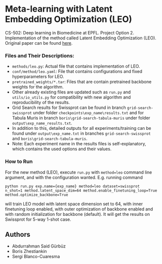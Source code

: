 # Meta-learning with Latent Embedding Optimization (LEO)
CS-502: Deep learning in Biomedicine at EPFL. Project Option 2.
Implementation of the method called Latent Embedding Optimization (LEO). Original paper can be found [here](https://arxiv.org/abs/1807.05960).

### Files and Their Descriptions:
- `methods/leo.py`: Actual file that contains implementation of LEO. 
- `conf/method/leo.yaml`: File that contains configurations and fixed hyperparameters for LEO.
- `pretrained_weights/*.tar`: Files that are contain pretrained backbone weights for the algorithm.
- Other already existing files are updated such as `run.py` and `utils/io_utils.py` for compatibility with new algorithm and reproducibility of the results.
- Grid Search results for Swissprot can be found in branch `grid-search-swissprot` under folder `checkpoints\exp_name\results.txt` and for Tabula Muris in branch `boris\grid-search-tabula-muris` under folder `output\exp_name_results.txt`.
- In addition to this, detailed outputs for all experiments/training can be found under `output\exp_name.txt` in branches `grid-search-swissprot` and `boris\grid-search-tabula-muris`.
- Note: Each experiment name in the results files is self-explanatory, which contains the used options and their values.

### How to Run
For the new method (LEO), execute  `run.py` with `method=leo` command line argument, and with the configuration wanted.
E.g. running command

`python run.py exp.name={exp_name} method=leo dataset=swissprot n_shot=1 method.latent_space_dim=64 method.enable_finetuning_loop=True method.optimize_backbone=True`

will train LEO model with latent space dimension set to 64, with inner finetuning loop enabled, with outer optimization of backbone enabled and with random initialization for backbone (default). It will get the results on Swissprot for 5-way 1-shot case. 

## Authors
- Abdurrahman Said Gürbüz
- Boris Zhestiankin
- Sergi Blanco-Cuaresma

